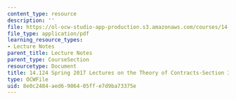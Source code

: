 ```yaml
---
content_type: resource
description: ''
file: https://ol-ocw-studio-app-production.s3.amazonaws.com/courses/14-124-microeconomic-theory-iv-spring-2017/8e0c2484aed6906405ffe7d9ba73375e_MIT14_124S17_LecNote3.pdf
file_type: application/pdf
learning_resource_types:
- Lecture Notes
parent_title: Lecture Notes
parent_type: CourseSection
resourcetype: Document
title: 14.124 Spring 2017 Lectures on the Theory of Contracts-Section 3
type: OCWFile
uid: 8e0c2484-aed6-9064-05ff-e7d9ba73375e
---
```

